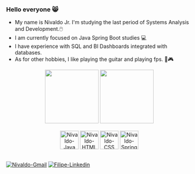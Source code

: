 ### Hello everyone 😸
- My name is Nivaldo Jr. I'm studying the last period of Systems Analysis and Development.🖱️
- I am currently focused on Java Spring Boot studies 💻
- I have experience with SQL and BI Dashboards integrated with databases.
- As for other hobbies, I like playing the guitar and playing fps. 🎸🎮

<div align=center>
  <img height="145em" src="https://github-readme-stats.vercel.app/api?username=nivaldodev&count_private=true&show_icons=true&theme=github_dark"/>
    <img height="145em"src="https://github-readme-stats.vercel.app/api/top-langs/?username=&layout=compact&hide=hack&show_icons=true&theme=github_dark" />
</div>

<div align=center><br>
  <img align="center" alt="Nivaldo-Java" height="50" width="50" src="https://cdn.jsdelivr.net/gh/devicons/devicon/icons/java/java-original.svg">
  <img align="center" alt="Nivaldo-HTML" height="50" width="50" src="https://cdn.jsdelivr.net/gh/devicons/devicon/icons/html5/html5-original.svg">
  <img align="center" alt="Nivaldo-CSS" height="50" width="50" src="https://cdn.jsdelivr.net/gh/devicons/devicon/icons/css3/css3-original.svg">
  <img align="center" alt="Nivaldo-Spring" height="50" width="50" src="https://cdn.jsdelivr.net/gh/devicons/devicon/icons/spring/spring-original.svg">
</div>

<div style="display: inline_block" ><br>

  <a href = "mailto:nivaldoalmeida.dev@gmail.com"><img align="center" alt="Nivaldo-Gmail" src="https://img.shields.io/badge/Gmail-D14836?style=for-the-badge&logo=gmail&logoColor=white"></a>
  <a href="https://www.linkedin.com/in/nivaldo-almeida-96957a16b/" target="_blank"><img align="center" alt="Filipe-Linkedin" src="https://img.shields.io/badge/-LinkedIn-%230077B5?style=for-the-badge&logo=linkedin&logoColor=white" target="_blank"></a> 
  
</div>
